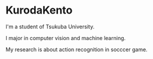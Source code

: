 # KurodaKento

I'm a student of Tsukuba University.

I major in computer vision and machine learning.

My research is about action recognition in socccer game.
